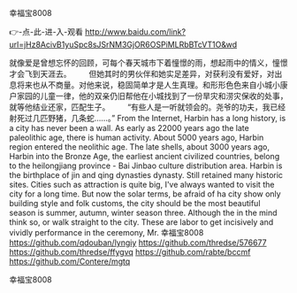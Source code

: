 
幸福宝8008




👉-点-此-进-入-观看  http://www.baidu.com/link?url=jHz8AcivB1yuSpc8sJSrNM3GjOR6OSPiMLRbBTcVT1O&wd




就像爱是曾想忘怀的回顾，可每个春天城市下着憧憬的雨，想起雨中的情义，憧憬才会飞到天涯去。
　　但她其时的男伙伴和她实足差异，对获利没有爱好，对出息将来也从不商量。对他来说，稳固简单才是人生真理。和形形色色来自小城小康户家园的儿童一律，他的双亲仍旧帮他在小城找到了一份旱灾和涝灾保收的处事，就等他结业还家，匹配生子。
　　“有些人是一听就领会的。尧爷的功夫，我已经射死过几匹野猪，几条蛇……。”
From the Internet, Harbin has a long history, is a city has never been a wall.
As early as 22000 years ago the late paleolithic age, there is human activity.
About 5000 years ago, Harbin region entered the neolithic age.
The late shells, about 3000 years ago, Harbin into the Bronze Age, the earliest ancient civilized countries, belong to the heilongjiang province - Bai Jinbao culture distribution area.
Harbin is the birthplace of jin and qing dynasties dynasty.
Still retained many historic sites.
Cities such as attraction is quite big, I've always wanted to visit the city for a long time.
But now the solar terms, be afraid of ha city show only building style and folk customs, the city should be the most beautiful season is summer, autumn, winter season three.
Although the in the mind think so, or walk straight to the city.
These are labor to get incisively and vividly performance in the ceremony, Mr.
幸福宝8008 https://github.com/qdouban/lyngiy
https://github.com/thredse/576677
https://github.com/thredse/ffygvq
https://github.com/rabte/bccmf
https://github.com/Contere/mgtq





幸福宝8008
